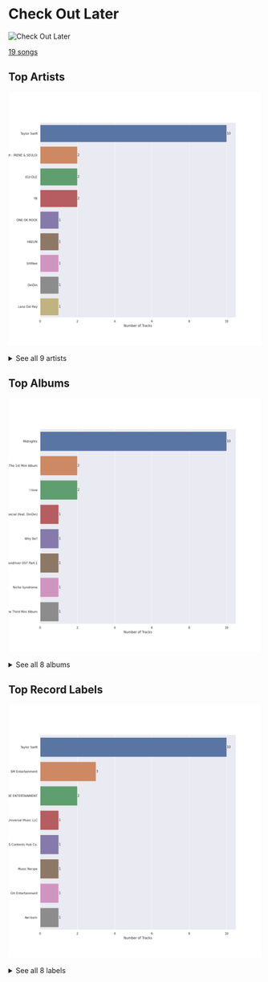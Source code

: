 # Check Out Later


<img src="https://mosaic.scdn.co/640/ab67616d0000b27312626c137c7684fe1662a4f3ab67616d0000b2732ced1760b648799e697e8e02ab67616d0000b273be123bb6b40736bf093870bdab67616d0000b273f919108974e4213d86b83805" alt="Check Out Later" width="100" />

[19 songs](check_out_later_tracks.md)

## Top Artists

![Bar chart of top 9 artists](../images/playlists/check_out_later/artists.png)


<details>
<summary>See all 9 artists</summary>

|   Number of Tracks | Art                                                                                              | Artist                                     | 🔗                                                           |
|-------------------:|:-------------------------------------------------------------------------------------------------|:-------------------------------------------|:------------------------------------------------------------|
|                 10 | <img src="https://i.scdn.co/image/ab6761610000e5eb5a00969a4698c3132a15fbb0" alt="" width="50" /> | [Taylor Swift](../artists/taylor_swift.md) | [🔗](https://open.spotify.com/artist/06HL4z0CvFAxyc27GXpf02) |
|                  2 | <img src="https://i.scdn.co/image/ab6761610000e5eb7b13da5a8a3dd6e0d53ff764" alt="" width="50" /> | Red Velvet - IRENE & SEULGI                | [🔗](https://open.spotify.com/artist/6bwp9ObI8FWvMPCIWVBmhl) |
|                  2 | <img src="https://i.scdn.co/image/ab6761610000e5eb196f5af772aeb1bdd3a6be65" alt="" width="50" /> | [(G)I-DLE](../artists/_g_i_dle.md)         | [🔗](https://open.spotify.com/artist/2AfmfGFbe0A0WsTYm0SDTx) |
|                  2 | <img src="https://i.scdn.co/image/ab6761610000e5eb65b7b48eeac1b113c75f2295" alt="" width="50" /> | YB                                         | [🔗](https://open.spotify.com/artist/1rpgxJZxZMLnFNc1Jmyov5) |
|                  1 | <img src="https://i.scdn.co/image/ab6761610000e5eb4900a06db4e96dd1444300d4" alt="" width="50" /> | ONE OK ROCK                                | [🔗](https://open.spotify.com/artist/7k73EtZwoPs516ZxE72KsO) |
|                  1 | <img src="https://i.scdn.co/image/ab67616d0000b27312626c137c7684fe1662a4f3" alt="" width="50" /> | HAEUN                                      | [🔗](https://open.spotify.com/artist/5JIuf9fLWCKGSpUDMTolAI) |
|                  1 | <img src="https://i.scdn.co/image/ab6761610000e5eb7ece2134de8809efcfdc9be7" alt="" width="50" /> | SHINee                                     | [🔗](https://open.spotify.com/artist/2hRQKC0gqlZGPrmUKbcchR) |
|                  1 | <img src="https://i.scdn.co/image/ab6761610000e5eb3a6cd2bfd57fe54535d1fe03" alt="" width="50" /> | DinDin                                     | [🔗](https://open.spotify.com/artist/0ugLySQOBIlvWTodx22Wao) |
|                  1 | <img src="https://i.scdn.co/image/ab6761610000e5ebc5903678d3db18e271e42be0" alt="" width="50" /> | [Lana Del Rey](../artists/lana_del_rey.md) | [🔗](https://open.spotify.com/artist/00FQb4jTyendYWaN8pK0wa) |

</details>


## Top Albums

![Bar chart of top 8 albums in](../images/playlists/check_out_later/albums.png)


<details>
<summary>See all 8 albums</summary>

|   Number of Tracks | Art                                                                                              | Album                                   | 🔗                                                          |
|-------------------:|:-------------------------------------------------------------------------------------------------|:----------------------------------------|:-----------------------------------------------------------|
|                 10 | <img src="https://i.scdn.co/image/ab67616d0000b27394e71ca5acea8203c4aa120c" alt="" width="50" /> | Midnights                               | [🔗](https://open.spotify.com/album/151w1FgRZfnKZA9FEcg9Z3) |
|                  2 | <img src="https://i.scdn.co/image/ab67616d0000b273f919108974e4213d86b83805" alt="" width="50" /> | Monster - The 1st Mini Album            | [🔗](https://open.spotify.com/album/4DFheSBXhfewjz7SSe4Kyc) |
|                  2 | <img src="https://i.scdn.co/image/ab67616d0000b273ac815bdd584468a7aa0216e1" alt="" width="50" /> | I love                                  | [🔗](https://open.spotify.com/album/2Hyuin3i1cSZ1FlQFeCPZH) |
|                  1 | <img src="https://i.scdn.co/image/ab67616d0000b27312626c137c7684fe1662a4f3" alt="" width="50" /> | Winter Special (feat. DinDin)           | [🔗](https://open.spotify.com/album/5uHVoQ3iICRMjiWws80QhA) |
|                  1 | <img src="https://i.scdn.co/image/ab67616d0000b273be123bb6b40736bf093870bd" alt="" width="50" /> | Why Be?                                 | [🔗](https://open.spotify.com/album/4S5PRo1gVG9BvRnCcdYzdS) |
|                  1 | <img src="https://i.scdn.co/image/ab67616d0000b2732ced1760b648799e697e8e02" alt="" width="50" /> | Taxidriver OST Part.1                   | [🔗](https://open.spotify.com/album/3PNXlS9tggXmCm1hrlHDcQ) |
|                  1 | <img src="https://i.scdn.co/image/ab67616d0000b2733e4b149dd3110f1432bfeca0" alt="" width="50" /> | Niche Syndrome                          | [🔗](https://open.spotify.com/album/4OKBuE9F8MTCV7nnsBRcsK) |
|                  1 | <img src="https://i.scdn.co/image/ab67616d0000b273a7fcbfdd783b559de31d181b" alt="" width="50" /> | 2009, Year Of Us - The Third Mini Album | [🔗](https://open.spotify.com/album/5AH7uBaxp7ojNCvImOeZvC) |

</details>


## Top Record Labels

![Bar chart of top 8 record labels](../images/playlists/check_out_later/labels.png)


<details>
<summary>See all 8 labels</summary>

|   Number of Tracks | Label                                                     |
|-------------------:|:----------------------------------------------------------|
|                 10 | [Taylor Swift](../labels/taylor_swift.md)                 |
|                  3 | [SM Entertainment](../labels/sm_entertainment.md)         |
|                  2 | [CUBE ENTERTAINMENT](../labels/cube_entertainment.md)     |
|                  1 | [Universal Music LLC](../labels/universal_music_llc.md)   |
|                  1 | [SBS Contents Hub Co.](../labels/sbs_contents_hub_co_.md) |
|                  1 | [Music Recipe](../labels/music_recipe.md)                 |
|                  1 | [GH Entertainment](../labels/gh_entertainment.md)         |
|                  1 | [Aer-born](../labels/aer_born.md)                         |

</details>

